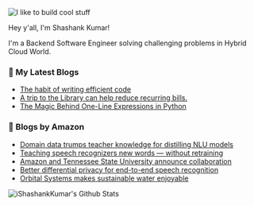 ![I like to build cool stuff](https://res.cloudinary.com/dt8g3rhcy/image/upload/v1595929574/i_like_to_build_cool_shit._1_nzbwjh.png)

Hey y'all, I'm Shashank Kumar! 

I'm a Backend Software Engineer solving challenging problems in Hybrid Cloud World.

### 📕 My Latest Blogs
<!-- BLOG-POST-LIST:START -->
- [The habit of writing efficient code](https://medium.com/@ishashankkumar/the-habit-of-writing-efficient-code-153b05f04269?source=rss-d24dda280d5f------2)
- [A trip to the Library can help reduce recurring bills.](https://medium.com/swlh/a-trip-to-the-library-can-help-reduce-recurring-bills-23bca495cdf5?source=rss-d24dda280d5f------2)
- [The Magic Behind One-Line Expressions in Python](https://medium.com/swlh/the-magic-behind-one-line-expressions-in-python-816c10180c5c?source=rss-d24dda280d5f------2)
<!-- BLOG-POST-LIST:END -->

### 📕 Blogs by Amazon
<!-- AMAZON-BLOG-POST-LIST:START -->
- [Domain data trumps teacher knowledge for distilling NLU models](https://www.amazon.science/blog/domain-data-trumps-teacher-knowledge-for-distilling-nlu-models)
- [Teaching speech recognizers new words — without retraining](https://www.amazon.science/blog/teaching-speech-recognizers-new-words-without-retraining)
- [Amazon and Tennessee State University announce collaboration](https://www.amazon.science/latest-news/amazon-and-tennessee-state-university-announce-academic-collaboration)
- [Better differential privacy for end-to-end speech recognition](https://www.amazon.science/blog/better-differential-privacy-for-end-to-end-speech-recognition)
- [Orbital Systems makes sustainable water enjoyable](https://www.amazon.science/latest-news/alexa-fund-orbital-systems-sustainable-water-use)
<!-- AMAZON-BLOG-POST-LIST:END -->



<img align="center" alt="iShashankKumar's Github Stats" src="https://github-readme-stats.vercel.app/api?username=ishashankkumar&show_icons=true&hide_border=true" />
